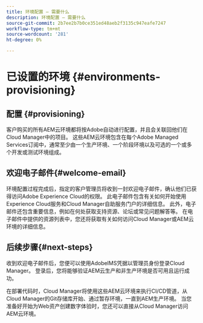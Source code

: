 ```yaml
---
title: 环境配置 — 需要什么
description: 环境配置 — 需要什么
source-git-commit: 2b7ee2b7b0ce351ed48aeb2f3135c947eafe7247
workflow-type: tm+mt
source-wordcount: '281'
ht-degree: 0%

---
```



# 已设置的环境 {#environments-provisioning}

## 配置 {#provisioning}

客户购买的所有AEM云环境都将按Adobe自动进行配置，并且会关联回他们在Cloud Manager中的项目。 这些AEM云环境包含在每个Adobe Managed Services订阅中，通常至少由一个生产环境、一个阶段环境以及可选的一个或多个开发或测试环境组成。

## 欢迎电子邮件{#welcome-email}

环境配置过程完成后，指定的客户管理员将收到一封欢迎电子邮件，确认他们已获得访问Adobe Experience Cloud的权限。 此电子邮件包含有关如何开始使用Experience Cloud服务和Cloud Manager自助服务门户的详细信息。 此外，电子邮件还包含重要信息，例如在何处获取支持资源、论坛或常见问题解答等。 在电子邮件中提供的资源列表中，您还将获取有关如何访问Cloud Manager或AEM云环境的详细信息。

## 后续步骤{#next-steps}

收到欢迎电子邮件后，您便可以使用AdobeIMS凭据以管理员身份登录Cloud Manager。 登录后，您将能够验证AEM云生产和非生产环境是否可用且运行成功。

在部署代码时，Cloud Manager将使用这些AEM云环境来执行CI/CD管道，从Cloud Manager的Git存储库开始、通过暂存环境，一直到AEM生产环境。 当您准备好开始为Web资产创建数字体验时，您还可以直接从Cloud Manager访问AEM云环境。